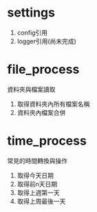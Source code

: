 # settings
1. config引用
2. logger引用(尚未完成)

# file_process
資料夾與檔案讀取
1. 取得資料夾內所有檔案名稱
2. 資料夾內檔案合併

# time_process
常見的時間轉換與操作
1. 取得今天日期
2. 取得前n天日期
3. 取得上週第一天
4. 取得上周最後一天


